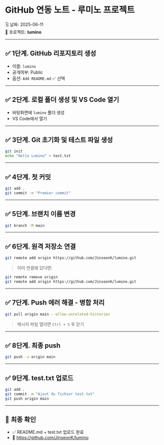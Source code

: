 # GitHub 연동 노트 - 루미노 프로젝트

🗓️ 날짜: 2025-06-11  
📁 프로젝트: **lumino**

---

## ✅ 1단계. GitHub 리포지토리 생성
- 이름: `lumino`
- 공개여부: Public
- 옵션: `Add README.md` ✅ 선택

---

## ✅ 2단계. 로컬 폴더 생성 및 VS Code 열기
- 바탕화면에 `lumino` 폴더 생성
- VS Code에서 열기

---

## ✅ 3단계. Git 초기화 및 테스트 파일 생성
```bash
git init
echo "Hello Lumino" > test.txt
```

---

## ✅ 4단계. 첫 커밋
```bash
git add .
git commit -m "Premier commit"
```

---

## ✅ 5단계. 브랜치 이름 변경
```bash
git branch -M main
```

---

## ✅ 6단계. 원격 저장소 연결
```bash
git remote add origin https://github.com/JinseonK/lumino.git
```

> 이미 연결돼 있다면:
```bash
git remote remove origin
git remote add origin https://github.com/JinseonK/lumino.git
```

---

## ✅ 7단계. Push 에러 해결 - 병합 처리
```bash
git pull origin main --allow-unrelated-histories
```

> 메시지 파일 열리면 `Ctrl + S` 후 닫기

---

## ✅ 8단계. 최종 push
```bash
git push -u origin main
```

---

## ✅ 9단계. test.txt 업로드
```bash
git add .
git commit -m "Ajout du fichier test.txt"
git push origin main
```

---

## 🏁 최종 확인
- ✅ README.md + test.txt 업로드 완료
- 🔗 https://github.com/JinseonK/lumino
